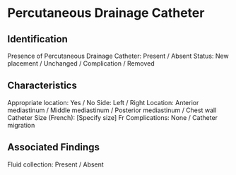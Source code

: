 
# Percutaneous Drainage Catheter

## Identification

Presence of Percutaneous Drainage Catheter: Present / Absent
Status: New placement / Unchanged / Complication / Removed

## Characteristics

Appropriate location: Yes / No
Side: Left / Right
Location: Anterior mediastinum / Middle mediastinum / Posterior mediastinum / Chest wall
Catheter Size (French): [Specify size] Fr
Complications: None / Catheter migration

## Associated Findings

Fluid collection: Present / Absent
